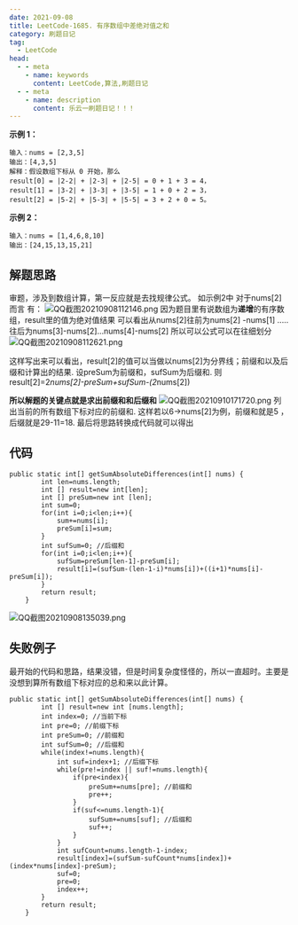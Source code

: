 ```yaml
---
date: 2021-09-08
title: LeetCode-1685. 有序数组中差绝对值之和
category: 刷题日记
tag:
  - LeetCode
head:
  - - meta
    - name: keywords
      content: LeetCode,算法,刷题日记
  - - meta
    - name: description
      content: 乐云一刷题日记！！！
---
```

**示例 1：**
```
输入：nums = [2,3,5]
输出：[4,3,5]
解释：假设数组下标从 0 开始，那么
result[0] = |2-2| + |2-3| + |2-5| = 0 + 1 + 3 = 4，
result[1] = |3-2| + |3-3| + |3-5| = 1 + 0 + 2 = 3，
result[2] = |5-2| + |5-3| + |5-5| = 3 + 2 + 0 = 5。
```
**示例 2：**
```
输入：nums = [1,4,6,8,10]
输出：[24,15,13,15,21]
```
## 解题思路
审题，涉及到数组计算，第一反应就是去找规律公式。
如示例2中  对于nums[2]而言 有：
![QQ截图20210908112146.png](https://leyunone-img.oss-cn-hangzhou.aliyuncs.com/image/2021-09-08/QQ截图20210908112146.png)
因为题目里有说数组为**递增**的有序数组，result里的值为绝对值结果
可以看出从nums[2]往前为nums[2] -nums[1] .....往后为nums[3]-nums[2]...nums[4]-nums[2]
所以可以公式可以在往细划分
![QQ截图20210908112621.png](https://leyunone-img.oss-cn-hangzhou.aliyuncs.com/image/2021-09-08/QQ截图20210908112621.png)

这样写出来可以看出，result[2]的值可以当做以nums[2]为分界线；前缀和以及后缀和计算出的结果.
设preSum为前缀和，sufSum为后缀和.
则result[2]=2*nums[2]-preSum+sufSum-(2*nums[2])

**所以解题的关键点就是求出前缀和和后缀和**
![QQ截图20210910171720.png](https://leyunone-img.oss-cn-hangzhou.aliyuncs.com/image/2021-09-10/QQ截图20210910171720.png)
列出当前的所有数组下标对应的前缀和.
这样若以6->nums[2]为例，前缀和就是5  ，后缀就是29-11=18.
最后将思路转换成代码就可以得出
## 代码
```
public static int[] getSumAbsoluteDifferences(int[] nums) {
        int len=nums.length;
        int [] result=new int[len];
        int [] preSum=new int [len];
        int sum=0;
        for(int i=0;i<len;i++){
            sum+=nums[i];
            preSum[i]=sum;
        }
        int sufSum=0; //后缀和
        for(int i=0;i<len;i++){
            sufSum=preSum[len-1]-preSum[i];
            result[i]=(sufSum-(len-1-i)*nums[i])+((i+1)*nums[i]-preSum[i]);
        }
        return result;
    }
```
![QQ截图20210908135039.png](https://leyunone-img.oss-cn-hangzhou.aliyuncs.com/image/2021-09-08/QQ截图20210908135039.png)

## 失败例子
最开始的代码和思路，结果没错，但是时间复杂度怪怪的，所以一直超时。主要是没想到算所有数组下标对应的总和来以此计算。
```
public static int[] getSumAbsoluteDifferences(int[] nums) {
        int [] result=new int [nums.length];
        int index=0; //当前下标
        int pre=0; //前缀下标
        int preSum=0; //前缀和
        int sufSum=0; //后缀和
        while(index!=nums.length){
            int suf=index+1; //后缀下标
            while(pre!=index || suf!=nums.length){
                if(pre<index){
                    preSum+=nums[pre]; //前缀和
                    pre++;
                }
                if(suf<=nums.length-1){
                    sufSum+=nums[suf]; //后缀和
                    suf++;
                }
            }
            int sufCount=nums.length-1-index;
            result[index]=(sufSum-sufCount*nums[index])+(index*nums[index]-preSum);
            suf=0;
            pre=0;
            index++;
        }
        return result;
    }
```
